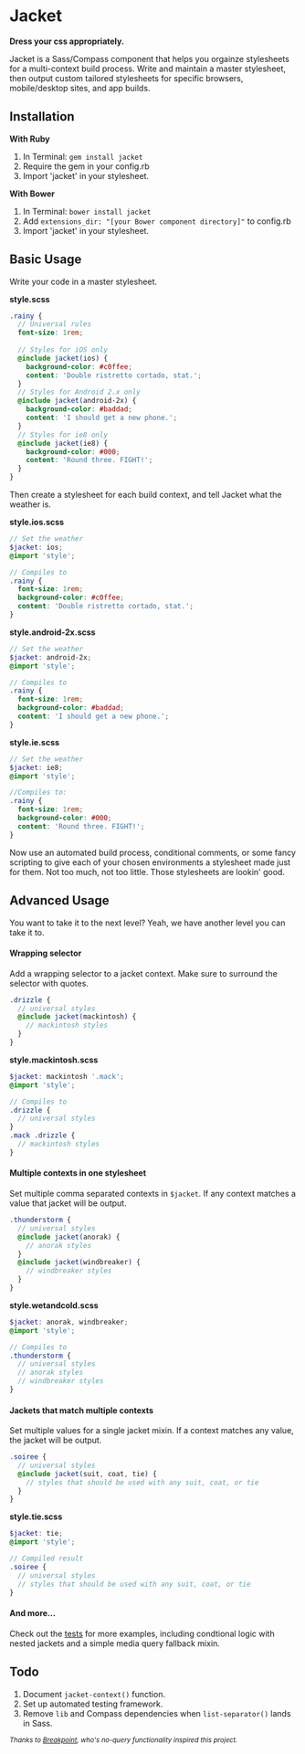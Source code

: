 # Jacket 

**Dress your css appropriately.**

Jacket is a Sass/Compass component that helps you orgainze stylesheets for a 
multi-context build process. Write and maintain a master stylesheet, then 
output custom tailored stylesheets for specific browsers, mobile/desktop sites, and app builds.

## Installation

**With Ruby**

1. In Terminal: `gem install jacket`
2. Require the gem in your config.rb  
3. Import 'jacket' in your stylesheet.  

**With Bower**

1. In Terminal: `bower install jacket`  
2. Add `extensions_dir: "[your Bower component directory]"` to config.rb  
3. Import 'jacket' in your stylesheet.  

## Basic Usage

Write your code in a master stylesheet.

**style.scss**

```scss
.rainy {
  // Universal rules
  font-size: 1rem;
  
  // Styles for iOS only
  @include jacket(ios) {
    background-color: #c0ffee;
    content: 'Double ristretto cortado, stat.';
  }
  // Styles for Android 2.x only
  @include jacket(android-2x) {
    background-color: #baddad;
    content: 'I should get a new phone.';
  }
  // Styles for ie8 only
  @include jacket(ie8) {
    background-color: #000;
    content: 'Round three. FIGHT!';
  }
}
```

Then create a stylesheet for each build context, and tell Jacket what the weather is.

**style.ios.scss**

```scss
// Set the weather 
$jacket: ios;
@import 'style';

// Compiles to
.rainy {
  font-size: 1rem;
  background-color: #c0ffee;
  content: 'Double ristretto cortado, stat.';
}
```

**style.android-2x.scss**

```scss
// Set the weather 
$jacket: android-2x;
@import 'style';

// Compiles to
.rainy {
  font-size: 1rem;
  background-color: #baddad;
  content: 'I should get a new phone.';
}
```

**style.ie.scss**

```scss
// Set the weather 
$jacket: ie8;
@import 'style';

//Compiles to:
.rainy {
  font-size: 1rem;
  background-color: #000;
  content: 'Round three. FIGHT!';
}
```

Now use an automated build process, conditional comments, or some fancy scripting to give each of your chosen environments a stylesheet made just for them. Not too much, not too little. Those stylesheets are lookin' good.

## Advanced Usage

You want to take it to the next level? Yeah, we have another level you can take it to.

#### Wrapping selector

Add a wrapping selector to a jacket context. Make sure to surround the selector with quotes.

```scss
.drizzle {
  // universal styles
  @include jacket(mackintosh) {
    // mackintosh styles
  }
}
```

**style.mackintosh.scss**

```scss
$jacket: mackintosh '.mack';
@import 'style';

// Compiles to 
.drizzle {
  // universal styles
}
.mack .drizzle {
  // mackintosh styles
}
```

#### Multiple contexts in one stylesheet

Set multiple comma separated contexts in `$jacket`. If any context matches a value that jacket will be output.

```scss
.thunderstorm {
  // universal styles
  @include jacket(anorak) {
    // anorak styles
  }
  @include jacket(windbreaker) {
    // windbreaker styles
  }
}
```

**style.wetandcold.scss**

```scss
$jacket: anorak, windbreaker;
@import 'style';

// Compiles to
.thunderstorm {
  // universal styles
  // anorak styles
  // windbreaker styles
}
```

#### Jackets that match multiple contexts

Set multiple values for a single jacket mixin. If a context matches any value, the jacket will be output.

```scss
.soiree {
  // universal styles
  @include jacket(suit, coat, tie) {
    // styles that should be used with any suit, coat, or tie
  }
}
```
**style.tie.scss**

```scss
$jacket: tie;
@import 'style';

// Compiled result
.soiree {
  // universal styles
  // styles that should be used with any suit, coat, or tie
}
```

#### And more...

Check out the [tests](https://github.com/Team-Sass/jacket/tree/master/test) for more examples, including condtional logic with nested jackets and a simple media query fallback mixin.

## Todo

1. Document `jacket-context()` function.
2. Set up automated testing framework.
4. Remove `lib` and Compass dependencies when `list-separator()` lands in Sass.

<small>*Thanks to [Breakpoint](https://github.com/Team-Sass/breakpoint), who's no-query functionality inspired this project.*</small>
